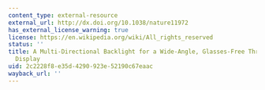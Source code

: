 ```yaml
---
content_type: external-resource
external_url: http://dx.doi.org/10.1038/nature11972
has_external_license_warning: true
license: https://en.wikipedia.org/wiki/All_rights_reserved
status: ''
title: A Multi-Directional Backlight for a Wide-Angle, Glasses-Free Three-Dimensional
  Display
uid: 2c2228f8-e35d-4290-923e-52190c67eaac
wayback_url: ''
---
```

